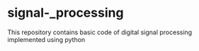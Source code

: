# signal-_processing
This repository contains basic code of digital signal processing implemented using python
